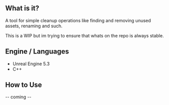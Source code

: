 ## What is it?
A tool for simple cleanup operations like finding and removing unused assets, renaming and such.

This is a WIP but im trying to ensure that whats on the repo is always stable.

## Engine / Languages
- Unreal Engine 5.3
- C++

## How to Use

-- coming --
